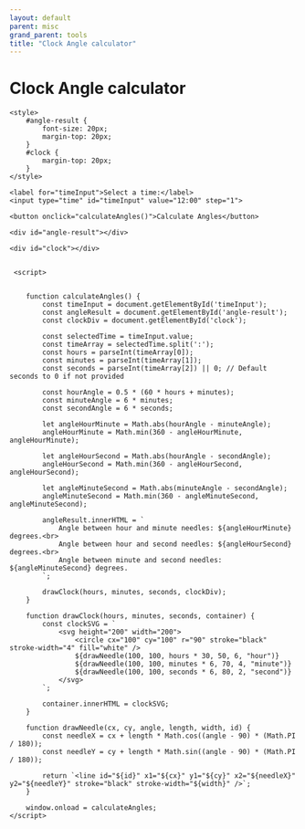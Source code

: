 ```yaml
---
layout: default
parent: misc
grand_parent: tools
title: "Clock Angle calculator"
---
```


# Clock Angle calculator

    <style>
        #angle-result {
            font-size: 20px;
            margin-top: 20px;
        }
        #clock {
            margin-top: 20px;
        }
    </style>

    <label for="timeInput">Select a time:</label>
    <input type="time" id="timeInput" value="12:00" step="1">

    <button onclick="calculateAngles()">Calculate Angles</button>

    <div id="angle-result"></div>

    <div id="clock"></div>


     <script>

     
        function calculateAngles() {
            const timeInput = document.getElementById('timeInput');
            const angleResult = document.getElementById('angle-result');
            const clockDiv = document.getElementById('clock');

            const selectedTime = timeInput.value;
            const timeArray = selectedTime.split(':');
            const hours = parseInt(timeArray[0]);
            const minutes = parseInt(timeArray[1]);
            const seconds = parseInt(timeArray[2]) || 0; // Default seconds to 0 if not provided

            const hourAngle = 0.5 * (60 * hours + minutes);
            const minuteAngle = 6 * minutes;
            const secondAngle = 6 * seconds;

            let angleHourMinute = Math.abs(hourAngle - minuteAngle);
            angleHourMinute = Math.min(360 - angleHourMinute, angleHourMinute);

            let angleHourSecond = Math.abs(hourAngle - secondAngle);
            angleHourSecond = Math.min(360 - angleHourSecond, angleHourSecond);

            let angleMinuteSecond = Math.abs(minuteAngle - secondAngle);
            angleMinuteSecond = Math.min(360 - angleMinuteSecond, angleMinuteSecond);

            angleResult.innerHTML = `
                Angle between hour and minute needles: ${angleHourMinute} degrees.<br>
                Angle between hour and second needles: ${angleHourSecond} degrees.<br>
                Angle between minute and second needles: ${angleMinuteSecond} degrees.
            `;

            drawClock(hours, minutes, seconds, clockDiv);
        }

        function drawClock(hours, minutes, seconds, container) {
            const clockSVG = `
                <svg height="200" width="200">
                    <circle cx="100" cy="100" r="90" stroke="black" stroke-width="4" fill="white" />
                    ${drawNeedle(100, 100, hours * 30, 50, 6, "hour")}
                    ${drawNeedle(100, 100, minutes * 6, 70, 4, "minute")}
                    ${drawNeedle(100, 100, seconds * 6, 80, 2, "second")}
                </svg>
            `;

            container.innerHTML = clockSVG;
        }

        function drawNeedle(cx, cy, angle, length, width, id) {
            const needleX = cx + length * Math.cos((angle - 90) * (Math.PI / 180));
            const needleY = cy + length * Math.sin((angle - 90) * (Math.PI / 180));

            return `<line id="${id}" x1="${cx}" y1="${cy}" x2="${needleX}" y2="${needleY}" stroke="black" stroke-width="${width}" />`;
        }

        window.onload = calculateAngles;
    </script>
